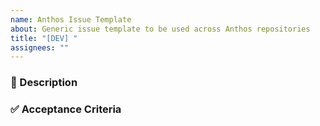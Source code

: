 ```yaml
---
name: Anthos Issue Template
about: Generic issue template to be used across Anthos repositories
title: "[DEV] "
assignees: ""
---
```


### 📝 Description

<!-- Provide a clear and concise description of the issue, feature, or task.
- Why is this needed?
- What is the goal or problem you are trying to solve?
- Include any relevant context or links (designs, documentation, Slack discussions). -->

### ✅ Acceptance Criteria

<!-- Define the conditions that must be met for this issue to be considered complete.
Be clear and specific. Use bullet points to outline the expected outcomes, behavior, or deliverables.

Example:
- [ ] The user should be able to submit the form without errors.
- [ ] The page must be responsive on all screen sizes.
- [ ] API endpoint returns a valid response with status 200.
-->
